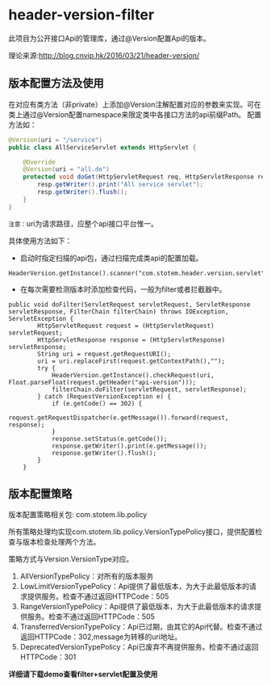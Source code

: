 # header-version-filter
此项目为公开接口Api的管理库，通过@Version配置Api的版本。 

理论来源:http://blog.cnvip.hk/2016/03/21/header-version/
## 版本配置方法及使用
在对应有类方法（非private）上添加@Version注解配置对应的参数来实现。可在类上通过@Version配置namespace来限定类中各接口方法的api前缀Path。
配置方法如：
```java
@Version(uri = "/service")
public class AllServiceServlet extends HttpServlet {

    @Override
    @Version(uri = "all.do")
    protected void doGet(HttpServletRequest req, HttpServletResponse resp) throws ServletException, IOException {
        resp.getWriter().print("All service servlet");
        resp.getWriter().flush();
    }
}
```
`注意：`uri为请求路径，应整个api接口平台惟一。

具体使用方法如下：
 * 启动时指定扫描的api包，通过扫描完成类api的配置加载。
```
HeaderVersion.getInstance().scanner("com.stotem.header.version.servlet");
```
 * 在每次需要检测版本时添加检查代码，一般为filter或者拦截器中。
```
public void doFilter(ServletRequest servletRequest, ServletResponse servletResponse, FilterChain filterChain) throws IOException, ServletException {
        HttpServletRequest request = (HttpServletRequest) servletRequest;
        HttpServletResponse response = (HttpServletResponse) servletResponse;
        String uri = request.getRequestURI();
        uri = uri.replaceFirst(request.getContextPath(),"");
        try {
            HeaderVersion.getInstance().checkRequest(uri, Float.parseFloat(request.getHeader("api-version")));
            filterChain.doFilter(servletRequest, servletResponse);
        } catch (RequestVersionException e) {
            if (e.getCode() == 302) {
                request.getRequestDispatcher(e.getMessage()).forward(request, response);
            }
            response.setStatus(e.getCode());
            response.getWriter().print(e.getMessage());
            response.getWriter().flush();
        }
    }
```
## 版本配置策略
版本配置策略相关包: com.stotem.lib.policy

所有策略处理均实现com.stotem.lib.policy.VersionTypePolicy接口，提供配置检查与版本检查处理两个方法。

策略方式与Version.VersionType对应。

 1. AllVersionTypePolicy：对所有的版本服务
 2. LowLimitVersionTypePolicy：Api提供了最低版本，为大于此最低版本的请求提供服务。检查不通过返回HTTPCode：505
 3. RangeVersionTypePolicy：Api提供了最低版本，为大于此最低版本的请求提供服务。检查不通过返回HTTPCode：505
 4. TransferredVersionTypePolicy：Api已过期，由其它的Api代替。检查不通过返回HTTPCode：302,message为转移的uri地址。
 5. DeprecatedVersionTypePolicy：Api已废弃不再提供服务。检查不通过返回HTTPCode：301


__详细请下载demo查看filter+servlet配置及使用__
